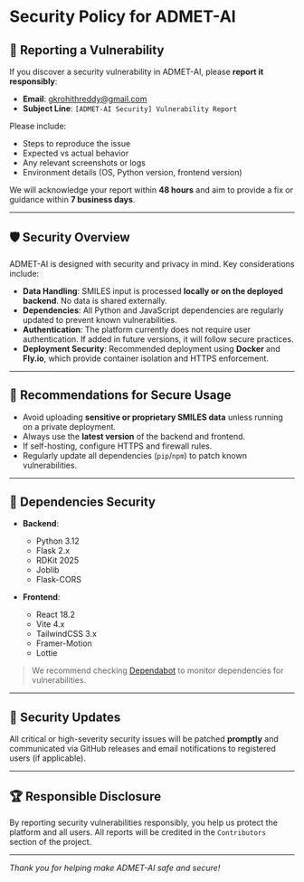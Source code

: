 # Security Policy for ADMET-AI

## 🚨 Reporting a Vulnerability

If you discover a security vulnerability in ADMET-AI, please **report it responsibly**:

- **Email**: gkrohithreddy@gmail.com   
- **Subject Line**: `[ADMET-AI Security] Vulnerability Report`

Please include:

- Steps to reproduce the issue
- Expected vs actual behavior
- Any relevant screenshots or logs
- Environment details (OS, Python version, frontend version)

We will acknowledge your report within **48 hours** and aim to provide a fix or guidance within **7 business days**.

---

## 🛡 Security Overview

ADMET-AI is designed with security and privacy in mind. Key considerations include:

- **Data Handling**: SMILES input is processed **locally or on the deployed backend**. No data is shared externally.  
- **Dependencies**: All Python and JavaScript dependencies are regularly updated to prevent known vulnerabilities.  
- **Authentication**: The platform currently does not require user authentication. If added in future versions, it will follow secure practices.  
- **Deployment Security**: Recommended deployment using **Docker** and **Fly.io**, which provide container isolation and HTTPS enforcement.

---

## 🔐 Recommendations for Secure Usage

- Avoid uploading **sensitive or proprietary SMILES data** unless running on a private deployment.  
- Always use the **latest version** of the backend and frontend.  
- If self-hosting, configure HTTPS and firewall rules.  
- Regularly update all dependencies (`pip`/`npm`) to patch known vulnerabilities.

---

## 📝 Dependencies Security

- **Backend**:
  - Python 3.12
  - Flask 2.x
  - RDKit 2025
  - Joblib
  - Flask-CORS

- **Frontend**:
  - React 18.2
  - Vite 4.x
  - TailwindCSS 3.x
  - Framer-Motion
  - Lottie

> We recommend checking [Dependabot](https://docs.github.com/en/code-security/supply-chain-security/keeping-your-dependencies-updated-automatically/about-dependabot-version-updates) to monitor dependencies for vulnerabilities.

---

## 📅 Security Updates

All critical or high-severity security issues will be patched **promptly** and communicated via GitHub releases and email notifications to registered users (if applicable).  

---

## 🏆 Responsible Disclosure

By reporting security vulnerabilities responsibly, you help us protect the platform and all users. All reports will be credited in the `Contributors` section of the project.

---

*Thank you for helping make ADMET-AI safe and secure!*
